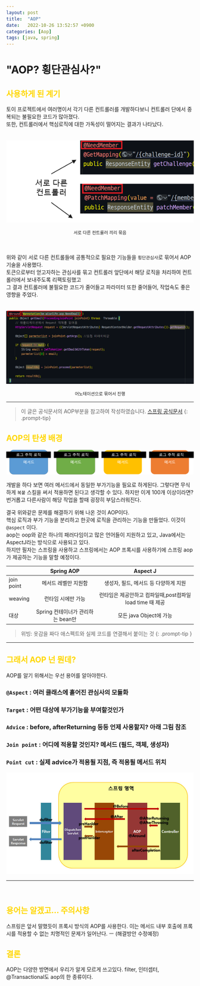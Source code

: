 ```yaml
---
layout: post
title:  "AOP"
date:   2022-10-26 13:52:57 +0900
categories: [Aop]
tags: [java, spring]
---
```

# "AOP? 횡단관심사?"

## <span style="color: gold"> 사용하게 된 계기 </span>

토이 프로젝트에서 여러명이서 각기 다른 컨트롤러를 개발하다보니 컨트롤러 단에서 중복되는 불필요한 코드가 많아졌다.  
또한, 컨트롤러에서 핵심로직에 대한 가독성이 떨어지는 결과가 나타났다.
  
　  
![image](https://github.com/mskim0425/mskim0425.github.io/blob/db6767442c9b036b9e7d163ca9dffe913429b0c3/images/aop/1%20aop%20%EB%A6%AC%ED%8C%A9%ED%86%A0%EB%A7%81.png?raw=true)
<center><small> 서로 다른 컨트롤러 끼리 묶음 </small></center>
  
　  

위와 같이 서로 다른 컨트롤들에 공통적으로 필요한 기능들을 `횡단관심사`로 묶어서 AOP기술을 사용했다.  
토큰으로부터 얻고자하는 관심사를 묶고 컨트롤러 앞단에서 해당 로직을 처리하여 컨트롤러에서 보내주도록 리팩토링했고  
그 결과 컨트롤러에 불필요한 코드가 줄어들고 파라미터 또한 줄어들어, 작업속도 좋은 영향을 주었다.  
　  

![image](https://github.com/mskim0425/mskim0425.github.io/blob/main/images/aop/aop%20ex.png?raw=true)

<center><small> 어노테이션으로 묶어서 진행 </small></center>

---

>이 글은 공식문서의 AOP부분을 참고하여 작성하였습니다.
> [스프링 공식문서](https://docs.spring.io/spring-framework/docs/current/reference/html/index.html)
{: .prompt-tip}

  

## <span style="color: gold"> AOP의 탄생 배경 </span>
![image](https://github.com/mskim0425/mskim0425.github.io/blob/main/images/aop/2%20%EA%B4%80%EC%8B%AC%EC%82%AC.png?raw=true)



개발을 하다 보면 여러 메서드에서 동일한 부가기능을 필요로 하게된다.
그렇다면 무식하게 `복붙` 스킬을 써서 적용하면 된다고 생각할 수 있다. 
하지만 이게 100개 이상이라면? 번거롭고 다른사람이 해당 작업을 할때 굉장히 부담스러워진다.

결국 위와같은 문제를 해결하기 위해 나온 것이 AOP이다.  
핵심 로직과 부가 기능을 분리하고 한곳에 로직을 관리하는 기능을 만들었다. 이것이 `@aspect` 이다.  
aop는 oop와 같은 하나의 패러다임이고 많은 언어들이 지원하고 있고, Java에서는 AspectJ라는 방식으로 사용되고 있다.  
하지만 필자는 스프링을 사용하고 스프링에서는 AOP 프록시를 사용하기에 스프링 aop가 제공하는 기능을 말할 예정이다.

||Spring AOP| Aspect J|
|---|:---:|:---:|
|join point | 메서드 레벨만 지원함 | 생성자, 필드, 메서드 등 다양하게 지원|
|weaving | 런타임 시에만 가능 | 런타임은 제공안하고 컴파일때,post컴파일 load time 때 제공|
|대상 | Spring 컨테이너가 관리하는 bean만 | 모든 java Object에 가능|

> 위빙: 옷감을 짜다 애스펙트와 실제 코드를 연결해서 붙이는 것
{: .prompt-tip }

---
## <span style="color: gold"> 그래서 AOP 넌 뭔데? </span>
AOP를 알기 위해서는 우선 용어를 알아야한다.
### `@Aspect` : 여러 클래스에 흩어진 관심사의 모듈화
### `Target` : 어떤 대상에 부가기능을 부여할것인가
### `Advice` : before, afterReturning 등등 언제 사용할지? 아래 그림 참조
### `Join point` : 어디에 적용할 것인지? 메서드 (필드, 객체, 생성자)
### `Point cut` : 실제 advice가 적용될 지점, 즉 적용될 메서드 위치
![image](https://github.com/mskim0425/mskim0425.github.io/blob/main/images/aop/3%20filter,interceptor,aop%ED%9D%90%EB%A6%84.jpg?raw=true)

---
　  

## <span style="color: gold"> 용어는 알겠고... 주의사항 </span>
스프링은 앞서 말했듯이 프록시 방식의 AOP를 사용한다. 이는 메서드 내부 호출에 프록시를 적용할 수 없는 치명적인 문제가 일어난다. ㅡ (해결방안 수정예정)
## <span style="color: gold"> 결론 </span>

AOP는 다양한 방면에서 우리가 알게 모르게 쓰고있다. filter, 인터셉터, @Transactional도 aop의 한 종류이다.
